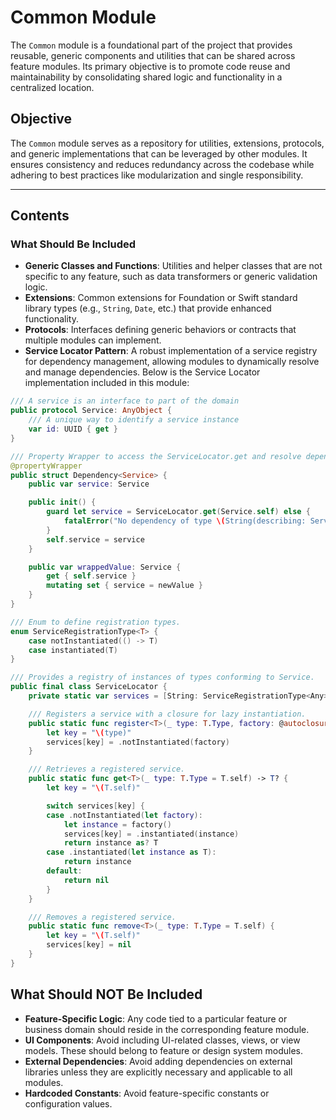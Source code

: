 # Common Module

The `Common` module is a foundational part of the project that provides reusable, generic components and utilities that can be shared across feature modules. Its primary objective is to promote code reuse and maintainability by consolidating shared logic and functionality in a centralized location.

## Objective

The `Common` module serves as a repository for utilities, extensions, protocols, and generic implementations that can be leveraged by other modules. It ensures consistency and reduces redundancy across the codebase while adhering to best practices like modularization and single responsibility.

---

## Contents

### What Should Be Included

- **Generic Classes and Functions**: Utilities and helper classes that are not specific to any feature, such as data transformers or generic validation logic.
- **Extensions**: Common extensions for Foundation or Swift standard library types (e.g., `String`, `Date`, etc.) that provide enhanced functionality.
- **Protocols**: Interfaces defining generic behaviors or contracts that multiple modules can implement.
- **Service Locator Pattern**: A robust implementation of a service registry for dependency management, allowing modules to dynamically resolve and manage dependencies. Below is the Service Locator implementation included in this module:

```swift
/// A service is an interface to part of the domain
public protocol Service: AnyObject {
    /// A unique way to identify a service instance
    var id: UUID { get }
}

/// Property Wrapper to access the ServiceLocator.get and resolve dependencies.
@propertyWrapper
public struct Dependency<Service> {
    public var service: Service

    public init() {
        guard let service = ServiceLocator.get(Service.self) else {
            fatalError("No dependency of type \(String(describing: Service.self)) registered!")
        }
        self.service = service
    }

    public var wrappedValue: Service {
        get { self.service }
        mutating set { service = newValue }
    }
}

/// Enum to define registration types.
enum ServiceRegistrationType<T> {
    case notInstantiated(() -> T)
    case instantiated(T)
}

/// Provides a registry of instances of types conforming to Service.
public final class ServiceLocator {
    private static var services = [String: ServiceRegistrationType<Any>]()

    /// Registers a service with a closure for lazy instantiation.
    public static func register<T>(_ type: T.Type, factory: @autoclosure @escaping () -> T) {
        let key = "\(type)"
        services[key] = .notInstantiated(factory)
    }

    /// Retrieves a registered service.
    public static func get<T>(_ type: T.Type = T.self) -> T? {
        let key = "\(T.self)"

        switch services[key] {
        case .notInstantiated(let factory):
            let instance = factory()
            services[key] = .instantiated(instance)
            return instance as? T
        case .instantiated(let instance as T):
            return instance
        default:
            return nil
        }
    }

    /// Removes a registered service.
    public static func remove<T>(_ type: T.Type = T.self) {
        let key = "\(T.self)"
        services[key] = nil
    }
}
```

## What Should NOT Be Included

- **Feature-Specific Logic**: Any code tied to a particular feature or business domain should reside in the corresponding feature module.
- **UI Components**: Avoid including UI-related classes, views, or view models. These should belong to feature or design system modules.
- **External Dependencies**: Avoid adding dependencies on external libraries unless they are explicitly necessary and applicable to all modules.
- **Hardcoded Constants**: Avoid feature-specific constants or configuration values.

